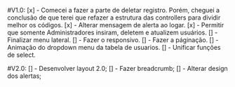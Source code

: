 #V1.0:
  [x] - Comecei a fazer a parte de deletar registro. Porém, cheguei a conclusão de que terei que refazer a estrutura das controllers para dividir melhor os códigos.
  [x] - Alterar mensagem de alerta ao logar.
  [x] - Permitir que somente Administradores insiram, deletem e atualizem usuários.
  [] - Finalizar menu lateral.
  [] - Fazer o responsivo.
  [] - Fazer a páginação.
  [] - Animação do dropdown menu da tabela de usuarios.
  [] - Unificar funções de select.

#V2.0:
  [] - Desenvolver layout 2.0;
  [] - Fazer breadcrumb;
  [] - Alterar design dos alertas;